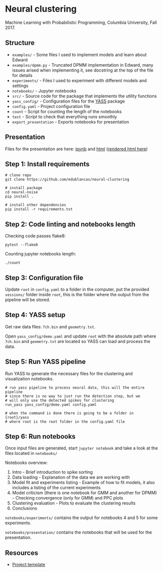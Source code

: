 # Neural clustering

Machine Learning with Probabilistic Programming, Columbia University, Fall 2017.

## Structure

* `examples/` - Some files I used to implement models and learn about Edward
* `examples/dpmm.py` - Truncated DPMM implementation in Edward, many issues arised when implementing it, see docstring at the top of the file for details
* `experiments/` - Files I used to experiment with different models and settings
* `notebooks/` - Jupyter notebooks
* `src/` - Source code for the package that implements the utility functions
* `yass_config/` - Configuration files for the [YASS](https://github.com/paninski-lab/yass) package
* `config.yaml` - Project configuration file
* `count` - Script for counting the length of the notebooks
* `test` - Script to check that everything runs smoothly
* `export_presentation` - Exports notebooks for presentation


## Presentation

Files for the presentation are here: [ipynb](notebooks/presentation/all.ipynb) and [html](notebooks/presentation/all.html) ([rendered html here](https://rawgit.com/edublancas/neural-clustering/master/notebooks/presentation/all.html))

## Step 1: Install requirements

```shell
# clone repo
git clone https://github.com/edublancas/neural-clustering

# install package
cd neural-noise
pip install .

# install other dependencies
pip install -r requirements.txt
```

## Step 2: Code linting and notebooks length

Checking code passes flake8:

```shell
pytest --flake8
```

Counting jupyter notebooks length:

```
./count
```


## Step 3: Configuration file

Update `root` in `config.yaml` to a folder in the computer, put the provided `sessions/` folder inside `root`, this is the folder where the output from the pipeline will be stored.

## Step 4: YASS setup

Get raw data files: `7ch.bin` and `geometry.txt`.

Open `yass_config/demo.yaml` and update `root` with the absolute path where `7ch.bin` and `geometry.txt` are located so YASS can load and process the data.

## Step 5: Run YASS pipeline

Run YASS to generate the necessary files for the clustering and visualization notebooks.

```shell
# run yass pipeline to process neural data, this will the entire pipeline
# since there is no way to just run the detection step, but we
# will only use the detected spikes for clustering
run_yass yass_config/demo.yaml config.yaml

# when the command is done there is going to be a folder in {root}/yass
# where root is the root folder in the config.yaml file
```

## Step 6: Run notebooks

Once input files are generated, start `jupyter notebook` and take a look at the
files located in  `notebooks/`

Notebooks overview:

1. Intro - Brief introduction to spike sorting
2. Data loading - Explanation of the data we are working with
3. Model fit and experiments listing - Example of how to fit models, it also includes a listing of the current experiments
4. Model criticism (there is one notebook for GMM and another for DPMM) - Checking convergence (only for GMM) and PPC plots
5. Clustering evaluation - Plots to evaluate the clustering results
6. Conclusions

`notebooks/experiments/`  contains the output for notebooks 4 and 5 for some experiments.

`notebooks/presentation/` contains the notebooks that will be used for the presentation.

## Resources

* [Project template](https://github.com/akucukelbir/probprog-finalproject)
